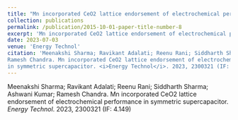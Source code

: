 ```yaml
---
title: "Mn incorporated CeO2 lattice endorsement of electrochemical performance in symmetric supercapacitor."
collection: publications
permalink: /publication/2015-10-01-paper-title-number-8
excerpt: 'Mn incorporated CeO2 lattice endorsement of electrochemical performance in symmetric supercapacitor.'
date: 2023-07-03
venue: 'Energy Technol'
citation: 'Meenakshi Sharma; Ravikant Adalati; Reenu Rani; Siddharth Sharma; Ashwani Kumar;
Ramesh Chandra. Mn incorporated CeO2 lattice endorsement of electrochemical performance
in symmetric supercapacitor. <i>Energy Technol</i>. 2023, 2300321 (IF: 4.149).'
---
```

Meenakshi Sharma; Ravikant Adalati; Reenu Rani; Siddharth Sharma; Ashwani Kumar;
Ramesh Chandra. Mn incorporated CeO2 lattice endorsement of electrochemical performance
in symmetric supercapacitor. <i>Energy Technol</i>. 2023, 2300321 (IF: 4.149)